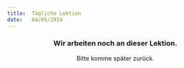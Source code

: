 ```yaml
---
title:  Tägliche Lektion
date:   04/05/2019
---
```


### <center>Wir arbeiten noch an dieser Lektion.</center>
<center>Bitte komme später zurück.</center>